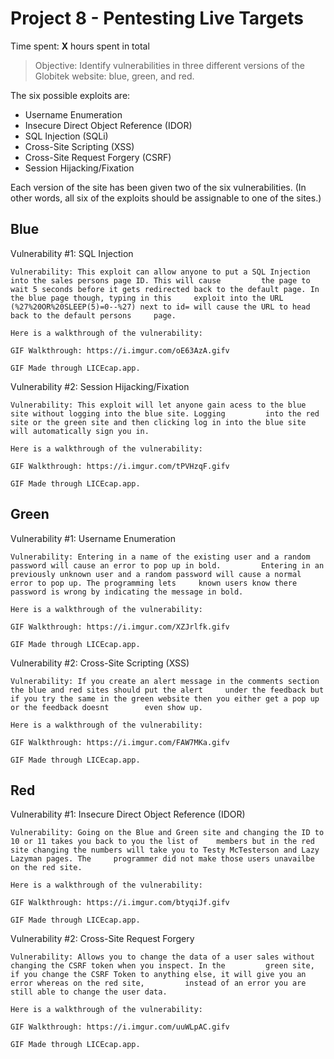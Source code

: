 # Project 8 - Pentesting Live Targets

Time spent: **X** hours spent in total

> Objective: Identify vulnerabilities in three different versions of the Globitek website: blue, green, and red.

The six possible exploits are:
* Username Enumeration
* Insecure Direct Object Reference (IDOR)
* SQL Injection (SQLi)
* Cross-Site Scripting (XSS)
* Cross-Site Request Forgery (CSRF)
* Session Hijacking/Fixation

Each version of the site has been given two of the six vulnerabilities. (In other words, all six of the exploits should be assignable to one of the sites.)

## Blue

Vulnerability #1: SQL Injection
	
	Vulnerability: This exploit can allow anyone to put a SQL Injection into the sales persons page ID. This will cause 	    the page to wait 5 seconds before it gets redirected back to the default page. In the blue page though, typing in this 	   exploit into the URL (%27%20OR%20SLEEP(5)=0--%27) next to id= will cause the URL to head back to the default persons 	page. 
	
	Here is a walkthrough of the vulnerability:

	GIF Walkthrough: https://i.imgur.com/oE63AzA.gifv

	GIF Made through LICEcap.app. 



Vulnerability #2: Session Hijacking/Fixation
	
	Vulnerability: This exploit will let anyone gain acess to the blue site without logging into the blue site. Logging 	    into the red site or the green site and then clicking log in into the blue site will automatically sign you in. 
	
	Here is a walkthrough of the vulnerability:

	GIF Walkthrough: https://i.imgur.com/tPVHzqF.gifv

	GIF Made through LICEcap.app. 


## Green

Vulnerability #1: Username Enumeration

	Vulnerability: Entering in a name of the existing user and a random password will cause an error to pop up in bold. 	    Entering in an previously unknown user and a random password will cause a normal error to pop up. The programming lets 	   known users know there password is wrong by indicating the message in bold. 

	Here is a walkthrough of the vulnerability:

	GIF Walkthrough: https://i.imgur.com/XZJrlfk.gifv

	GIF Made through LICEcap.app. 

Vulnerability #2: Cross-Site Scripting (XSS)

	Vulnerability: If you create an alert message in the comments section the blue and red sites should put the alert 	  under the feedback but if you try the same in the green website then you either get a pop up or the feedback doesnt 	 	 even show up. 

	Here is a walkthrough of the vulnerability:

	GIF Walkthrough: https://i.imgur.com/FAW7MKa.gifv

	GIF Made through LICEcap.app. 


## Red

Vulnerability #1: Insecure Direct Object Reference (IDOR)
	
	Vulnerability: Going on the Blue and Green site and changing the ID to 10 or 11 takes you back to you the list of	 members but in the red site changing the numbers will take you to Testy McTesterson and Lazy Lazyman pages. The 	 programmer did not make those users unavailbe on the red site. 
  
  	Here is a walkthrough of the vulnerability:
  
  	GIF Walkthrough: https://i.imgur.com/btyqiJf.gifv
  
  	GIF Made through LICEcap.app.

Vulnerability #2: Cross-Site Request Forgery
	
	Vulnerability: Allows you to change the data of a user sales without changing the CSRF token when you inspect. In the 	      green site, if you change the CSRF Token to anything else, it will give you an error whereas on the red site, 		instead of an error you are still able to change the user data. 
	
	Here is a walkthrough of the vulnerability:
	
	GIF Walkthrough: https://i.imgur.com/uuWLpAC.gifv
	
	GIF Made through LICEcap.app.

